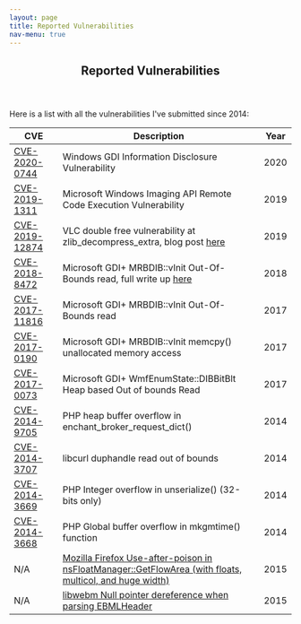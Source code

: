 ```yaml
---
layout: page
title: Reported Vulnerabilities
nav-menu: true
---
```


<!-- Main -->
<div id="main" class="alt">

<!-- One -->
<section id="one">
	<div class="inner">
		<header class="major">
			<h1>Reported Vulnerabilities</h1>
		</header>

<!-- Content -->
<p>Here is a list with all the vulnerabilities I've submitted since 2014:</p>

<div class="table-wrapper">
	<table>
		<thead>
			<tr>
				<th>CVE</th>
				<th>Description</th>
				<th>Year</th>
			</tr>
		</thead>
		<tbody>
			<tr>
				<td><a href="https://portal.msrc.microsoft.com/en-US/security-guidance/advisory/CVE-2020-0744">CVE-2020-0744</a></td>
				<td>Windows GDI Information Disclosure Vulnerability</td>
				<td>2020</td>
			</tr>
			<tr>
				<td><a href="https://portal.msrc.microsoft.com/en-US/security-guidance/advisory/CVE-2019-1311">CVE-2019-1311</a></td>
				<td>Microsoft Windows Imaging API Remote Code Execution Vulnerability</td>
				<td>2019</td>
			</tr>
			<tr>
				<td><a href="https://www.videolan.org/security/sa1901.html">CVE-2019-12874</a></td>
				<td>VLC double free vulnerability at zlib_decompress_extra, blog post <a href="https://www.pentestpartners.com/security-blog/double-free-rce-in-vlc-a-honggfuzz-how-to/">here</a> </td>
				<td>2019</td>
			</tr>
			<tr>
				<td><a href="https://portal.msrc.microsoft.com/en-US/security-guidance/advisory/CVE-2018-8472">CVE-2018-8472</a></td>
				<td>Microsoft GDI+ MRBDIB::vInit Out-Of-Bounds read, full write up <a href="https://www.pentestpartners.com/security-blog/time-travel-debugging-finding-windows-gdi-flaws/">here</a></td>
				<td>2018</td>
			</tr>
			<tr>
				<td><a href="https://portal.msrc.microsoft.com/en-US/security-guidance/advisory/CVE-2017-11816">CVE-2017-11816</a></td>
				<td>Microsoft GDI+ MRBDIB::vInit Out-Of-Bounds read</td>
				<td>2017</td>
			</tr>
			<tr>
				<td><a href="https://portal.msrc.microsoft.com/en-US/security-guidance/advisory/CVE-2017-0190">CVE-2017-0190</a></td>
				<td>Microsoft GDI+ MRBDIB::vInit memcpy() unallocated memory access</td>
				<td>2017</td>
			</tr>
			<tr>
				<td><a href="https://portal.msrc.microsoft.com/en-US/security-guidance/advisory/CVE-2017-0073">CVE-2017-0073</a></td>
				<td>Microsoft GDI+ WmfEnumState::DIBBitBlt Heap based Out of bounds Read</td>
				<td>2017</td>
			</tr>
			<tr>
				<td><a href="https://bugs.php.net/bug.php?id=68552">CVE-2014-9705</a></td>
				<td>PHP heap buffer overflow in enchant_broker_request_dict()</td>
				<td>2014</td>
			</tr>
			<tr>
				<td><a href="https://curl.haxx.se/docs/CVE-2014-3707.html">CVE-2014-3707</a></td>
				<td>libcurl duphandle read out of bounds</td>
				<td>2014</td>
			</tr>
			<tr>
				<td><a href="https://bugs.php.net/bug.php?id=68044">CVE-2014-3669</a></td>
				<td> PHP Integer overflow in unserialize() (32-bits only)</td>
				<td>2014</td>
			</tr>
			<tr>
				<td><a href="https://bugs.php.net/bug.php?id=68027">CVE-2014-3668</a></td>
				<td>PHP Global buffer overflow in mkgmtime() function</td>
				<td>2014</td>
			</tr>
			<tr>
				<td>N/A</td>
				<td><a href="https://bugzilla.mozilla.org/show_bug.cgi?id=1209952">Mozilla Firefox Use-after-poison in nsFloatManager::GetFlowArea (with floats, multicol, and huge width)</a></td>
				<td>2015</td>
			</tr>
			<tr>
				<td>N/A</td>
				<td><a href="https://bugs.chromium.org/p/webm/issues/detail?id=1057">libwebm Null pointer dereference when parsing EBMLHeader</a></td>
				<td>2015</td>
			</tr>
		</tbody>
	</table>
</div>


</div>
<div class="6u$ 12u$(medium)">

</div>
</section>

</div>